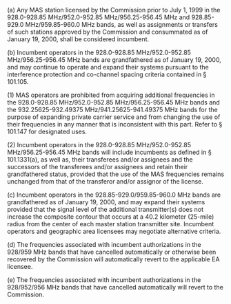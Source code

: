 (a) Any MAS station licensed by the Commission prior to July 1, 1999 in the 928.0-928.85 MHz/952.0-952.85 MHz/956.25-956.45 MHz and 928.85-929.0 MHz/959.85-960.0 MHz bands, as well as assignments or transfers of such stations approved by the Commission and consummated as of January 19, 2000, shall be considered incumbent.

(b) Incumbent operators in the 928.0-928.85 MHz/952.0-952.85 MHz/956.25-956.45 MHz bands are grandfathered as of January 19, 2000, and may continue to operate and expand their systems pursuant to the interference protection and co-channel spacing criteria contained in § 101.105.

(1) MAS operators are prohibited from acquiring additional frequencies in the 928.0-928.85 MHz/952.0-952.85 MHz/956.25-956.45 MHz bands and the 932.25625-932.49375 MHz/941.25625-941.49375 MHz bands for the purpose of expanding private carrier service and from changing the use of their frequencies in any manner that is inconsistent with this part. Refer to § 101.147 for designated uses.

(2) Incumbent operators in the 928.0-928.85 MHz/952.0-952.85 MHz/956.25-956.45 MHz bands will include incumbents as defined in § 101.1331(a), as well as, their transferees and/or assignees and the successors of the transferees and/or assignees and retain their grandfathered status, provided that the use of the MAS frequencies remains unchanged from that of the transferor and/or assignor of the license.

(c) Incumbent operators in the 928.85-929.0/959.85-960.0 MHz bands are grandfathered as of January 19, 2000, and may expand their systems provided that the signal level of the additional transmitter(s) does not increase the composite contour that occurs at a 40.2 kilometer (25-mile) radius from the center of each master station transmitter site. Incumbent operators and geographic area licensees may negotiate alternative criteria.
                                    

(d) The frequencies associated with incumbent authorizations in the 928/959 MHz bands that have cancelled automatically or otherwise been recovered by the Commission will automatically revert to the applicable EA licensee.

(e) The frequencies associated with incumbent authorizations in the 928/952/956 MHz bands that have cancelled automatically will revert to the Commission.

